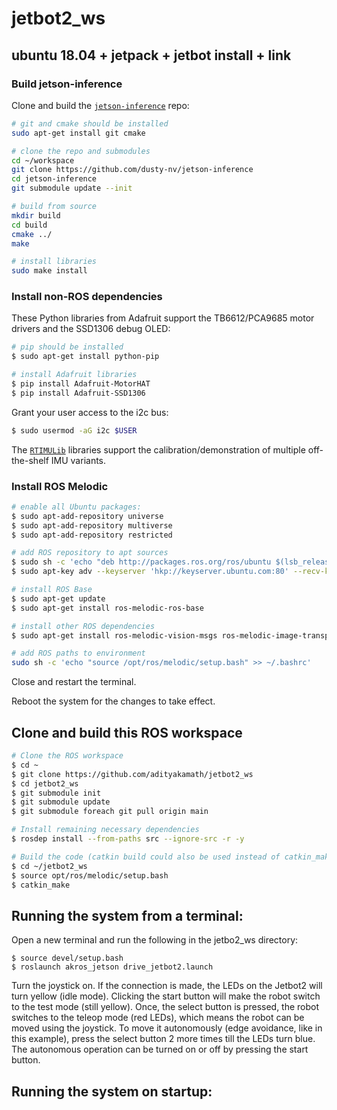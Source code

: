 # jetbot2_ws

## ubuntu 18.04 + jetpack + jetbot install + link

### Build jetson-inference

Clone and build the [`jetson-inference`](https://github.com/dusty-nv/jetson-inference) repo:

```bash
# git and cmake should be installed
sudo apt-get install git cmake

# clone the repo and submodules
cd ~/workspace
git clone https://github.com/dusty-nv/jetson-inference
cd jetson-inference
git submodule update --init

# build from source
mkdir build
cd build
cmake ../
make

# install libraries
sudo make install
```

### Install non-ROS dependencies

These Python libraries from Adafruit support the TB6612/PCA9685 motor drivers and the SSD1306 debug OLED:

```bash
# pip should be installed
$ sudo apt-get install python-pip

# install Adafruit libraries
$ pip install Adafruit-MotorHAT
$ pip install Adafruit-SSD1306
```

Grant your user access to the i2c bus:

```bash
$ sudo usermod -aG i2c $USER
```

The [`RTIMULib`](https://github.com/RPi-Distro/RTIMULib) libraries support the calibration/demonstration of multiple off-the-shelf IMU variants.


### Install ROS Melodic

```bash
# enable all Ubuntu packages:
$ sudo apt-add-repository universe
$ sudo apt-add-repository multiverse
$ sudo apt-add-repository restricted

# add ROS repository to apt sources
$ sudo sh -c 'echo "deb http://packages.ros.org/ros/ubuntu $(lsb_release -sc) main" > /etc/apt/sources.list.d/ros-latest.list'
$ sudo apt-key adv --keyserver 'hkp://keyserver.ubuntu.com:80' --recv-key C1CF6E31E6BADE8868B172B4F42ED6FBAB17C654

# install ROS Base
$ sudo apt-get update
$ sudo apt-get install ros-melodic-ros-base

# install other ROS dependencies
$ sudo apt-get install ros-melodic-vision-msgs ros-melodic-image-transport ros-melodic-image-publisher ros-melodic-joy

# add ROS paths to environment
sudo sh -c 'echo "source /opt/ros/melodic/setup.bash" >> ~/.bashrc'
```

Close and restart the terminal.

Reboot the system for the changes to take effect.

## Clone and build this ROS workspace

```bash
# Clone the ROS workspace
$ cd ~
$ git clone https://github.com/adityakamath/jetbot2_ws
$ cd jetbot2_ws
$ git submodule init
$ git submodule update
$ git submodule foreach git pull origin main

# Install remaining necessary dependencies
$ rosdep install --from-paths src --ignore-src -r -y

# Build the code (catkin build could also be used instead of catkin_make if the necessary dependencies are installed)
$ cd ~/jetbot2_ws
$ source opt/ros/melodic/setup.bash
$ catkin_make
```

## Running the system from a terminal:
Open a new terminal and run the following in the jetbo2_ws directory:

```
$ source devel/setup.bash
$ roslaunch akros_jetson drive_jetbot2.launch
```

Turn the joystick on. If the connection is made, the LEDs on the Jetbot2 will turn yellow (idle mode). Clicking the start button will make the robot switch to the test mode (still yellow). Once, the select button is pressed, the robot switches to the teleop mode (red LEDs), which means the robot can be moved using the joystick. To move it autonomously (edge avoidance, like in this example), press the select button 2 more times till the LEDs turn blue. The autonomous operation can be turned on or off by pressing the start button. 


## Running the system on startup:




